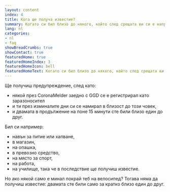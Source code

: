 ```yaml
---
layout: content
index: 4
title: Кога ще получа известие?
summary: Когато си бил близо до някого, който след срещата ви си е направил тест и има коронавирус.
lang: nl
categories:
- nl
- faq
showBreadCrumbs: true
showContact: true
featuredHome: true
featuredHomeIndex: 3
featuredHomeIcon: bell
featuredHomeText: Когато си бил близо до някого, който след срещата ви си е направил тест и има коронавирус.
---
```


Ще получиш предупреждение, след като:
* някой през CoronaMelder заедно с GGD се е регистрирал като заразоносител
* и ти през изминалите дни си се намирал в близост до този човек,
* и двамата в продължение на поне 15 минути сте били близо един до друг.
 

Бил си например:
* навън за питие или хапване,
* в магазин,
* на опашка,
* в превозно средство,
* на място за спорт,
* на работа,
* на училище,
така че в последствие ще получиш известие.
 
Но ако някой само е минал покрай теб на велосипед? Тогава няма да получиш известие: двамата сте били само за кратко близо един до друг.
